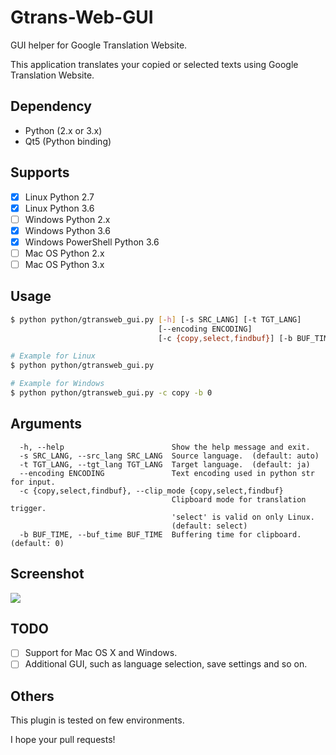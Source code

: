 # Gtrans-Web-GUI #

GUI helper for Google Translation Website.

This application translates your copied or selected texts using Google Translation Website.

## Dependency ##
* Python (2.x or 3.x)
* Qt5 (Python binding)

## Supports ##
* [x] Linux Python 2.7
* [x] Linux Python 3.6
* [ ] Windows Python 2.x
* [x] Windows Python 3.6
* [x] Windows PowerShell Python 3.6
* [ ] Mac OS Python 2.x
* [ ] Mac OS Python 3.x

## Usage ##
```bash
$ python python/gtransweb_gui.py [-h] [-s SRC_LANG] [-t TGT_LANG]
                                 [--encoding ENCODING]
                                 [-c {copy,select,findbuf}] [-b BUF_TIME]

# Example for Linux
$ python python/gtransweb_gui.py

# Example for Windows
$ python python/gtransweb_gui.py -c copy -b 0
```

## Arguments ##
```
  -h, --help                        Show the help message and exit.
  -s SRC_LANG, --src_lang SRC_LANG  Source language.  (default: auto)
  -t TGT_LANG, --tgt_lang TGT_LANG  Target language.  (default: ja)
  --encoding ENCODING               Text encoding used in python str for input.
  -c {copy,select,findbuf}, --clip_mode {copy,select,findbuf}
                                    Clipboard mode for translation trigger.
                                    'select' is valid on only Linux.
                                    (default: select)
  -b BUF_TIME, --buf_time BUF_TIME  Buffering time for clipboard.  (default: 0)
```

## Screenshot ##
<img src="https://raw.githubusercontent.com/takiyu/gtrans-web-gui/master/screenshots/1.png">

## TODO ##
* [ ] Support for Mac OS X and Windows.
* [ ] Additional GUI, such as language selection, save settings and so on.

## Others ##
This plugin is tested on few environments.

I hope your pull requests!
